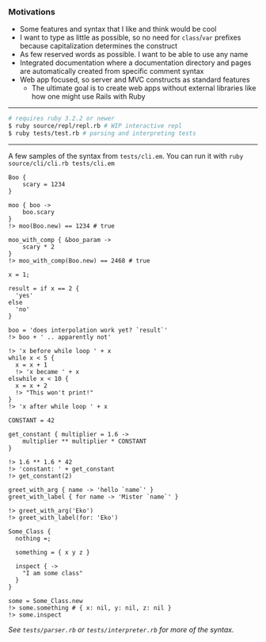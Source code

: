 ### Motivations

- Some features and syntax that I like and think would be cool
- I want to type as little as possible, so no need for `class`/`var` prefixes because capitalization determines the
  construct
- As few reserved words as possible. I want to be able to use any name
- Integrated documentation where a documentation directory and pages are automatically created from specific comment
  syntax
- Web app focused, so server and MVC constructs as standard features
	- The ultimate goal is to create web apps without external libraries like how one might use Rails with Ruby

---

```bash
# requires ruby 3.2.2 or newer
$ ruby source/repl/repl.rb # WIP interactive repl
$ ruby tests/test.rb # parsing and interpreting tests
```

---
A few samples of the syntax from `tests/cli.em`. You can run it with `ruby source/cli/cli.rb tests/cli.em`

```
Boo {
    scary = 1234
}

moo { boo ->
	boo.scary
}
!> moo(Boo.new) == 1234 # true

moo_with_comp { &boo_param ->
    scary * 2
}
!> moo_with_comp(Boo.new) == 2468 # true

x = 1;

result = if x == 2 {
  'yes'
else
  'no'
}

boo = 'does interpolation work yet? `result`'
!> boo + ' .. apparently not'

!> 'x before while loop ' + x
while x < 5 {
  x = x + 1
  !> 'x became ' + x
elswhile x < 10 {
  x = x + 2
  !> "This won't print!"
}
!> 'x after while loop ' + x

CONSTANT = 42

get_constant { multiplier = 1.6 ->
	multiplier ** multiplier * CONSTANT
}

!> 1.6 ** 1.6 * 42
!> 'constant: ' + get_constant
!> get_constant(2)

greet_with_arg { name -> 'hello `name`' }
greet_with_label { for name -> 'Mister `name`' }

!> greet_with_arg('Eko')
!> greet_with_label(for: 'Eko')

Some_Class {
  nothing =;

  something = { x y z }

  inspect { ->
    "I am some class"
  }
}

some = Some_Class.new
!> some.something # { x: nil, y: nil, z: nil }
!> some.inspect

```

*See `tests/parser.rb` or `tests/interpreter.rb` for more of the syntax.*
